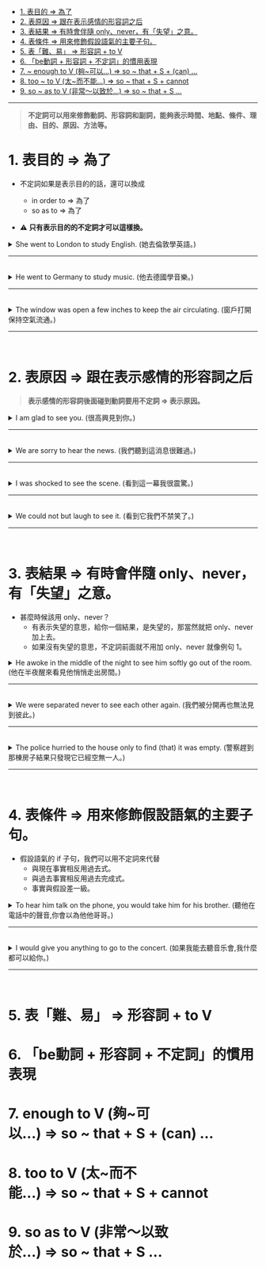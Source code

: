 * [1. 表目的 ⇒ 為了](#1表目的為了)
* [2. 表原因 ⇒ 跟在表示感情的形容詞之后](#2表原因跟在表示感情的形容詞之后)
* [3. 表結果 ⇒ 有時會伴隨 only、never，有「失望」之意。](#3表結果有時會伴隨onlynever有失望之意)
* [4. 表條件 ⇒ 用來修飾假設語氣的主要子句。](#4表條件用來修飾假設語氣的主要子句)
* [5. 表「難、易」 ⇒ 形容詞 + to V](#5表難易形容詞toV)
* [6. 「be動詞 + 形容詞 + 不定詞」的慣用表現](#6be動詞形容詞不定詞的慣用表現)
* [7. ~ enough to V (夠~可以...) ⇒ so ~ that + S + (can) …](#7enoughtoV夠可以sothatScan)
* [8. too ~ to V (太~而不能...) ⇒ so ~ that + S + cannot](#8tootoV太而不能sothatScannot)
* [9. so ~ as to V  (非常〜以致於...) ⇒ so ~ that + S ...](#9soastoV非常以致於sothatS)
---

> **不定詞可以用來修飾動詞、形容詞和副詞，能夠表示時間、地點、條件、理由、目的、原因、方法等。**

# 1.&nbsp;表目的&nbsp;⇒&nbsp;為了

- 不定詞如果是表示目的的話，還可以換成
  - in order to  ⇒  為了
  - so as to  ⇒  為了

- ⚠️ **只有表示目的的不定詞才可以這樣換。**

<details>
  <summary>
    She went to London to study English. (她去倫敦學英語。)
  </summary>
    
  - 等於  ⇒  `She went to London in order to study English.`
  - 她去倫敦的目的是學英文  ⇒  表示目的。
</details>

---
<br>


<details>
  <summary>
    He went to Germany to study music. (他去德國學音樂。)
  </summary>
    
  - ⇒  `He went to Germany in order to study music.`
  - ⇒  `He went to Germany so as to study music.`
  - 他去德國，是為了學音樂  ⇒  表示目的。
</details>

---
<br>

<details>
  <summary>
    The window was open a few inches to keep the air circulating. (窗戶打開保持空氣流通。)
  </summary>
    
  - ⇒  `The window was open a few inches in order to keep the air circulating.`
  - ⇒  `The window was open a few inches so as to keep the air circulating.`
  - open 是形容詞  ⇒  在 be 動詞的後面。
  - 打開窗戶的目的是為了保持空氣流通  ⇒  表示目的。
</details>

---
<br>

# 2.&nbsp;表原因&nbsp;⇒&nbsp;跟在表示感情的形容詞之后

> **表示感情的形容詞後面碰到動詞要用不定詞  ⇒  表示原因。**

<details>
  <summary>
    I am glad to see you. (很高興見到你。)
  </summary>
    
  - 我高興的原因是見到你  ⇒  表示原因。
</details>

---
<br>

<details>
  <summary>
    We are sorry to hear the news. (我們聽到這消息很難過。)
  </summary>
    
  - 我們難過的原因是聽到這個消息  ⇒  表示原因。
  - sorry : 有抱歉、難過、遺憾的意思。
</details>

---
<br>

<details>
  <summary>
    I was shocked to see the scene. (看到這一幕我很震驚。)
  </summary>
    
  - 我震驚的原因是看到這一幕  ⇒  表示原因。
  - 為甚麼知道可以用不定詞？
    - 因為例句有一個看，表達原因又是動詞  ⇒  to see the scene。
</details>

---
<br>

<details>
  <summary>
    We could not but laugh to see it. (看到它我們不禁笑了。)
  </summary>
    
  - 不禁、忍不住  ⇒  can not but +VR
    - but 是相反的意思，前面又有 not  ⇒  負負得正，最後結果還是笑了
</details>

---
<br>

# 3.&nbsp;表結果&nbsp;⇒&nbsp;有時會伴隨&nbsp;only、never，有「失望」之意。

- 甚麼時候該用 only、never？
  - 有表示失望的意思，給你一個結果，是失望的，那當然就把 only、never 加上去。
  - 如果沒有失望的意思，不定詞前面就不用加 only、never  就像例句 1。

<details>
  <summary>
    He awoke in the middle of the night to see him softly go out of the room. (他在半夜醒來看見他悄悄走出房間。)
  </summary>
    
  - ⇒  `He awoke in the middle of the night and saw him softly go out of the room.`
  - awake 醒來  ⇒  awoke 是過去式。
  - in the middle of the night  ⇒  晚上的一半也就是半夜。
  - 用 go out 原型動詞是因為在感官動詞後面。
</details>

---
<br>

<details>
  <summary>
    We were separated never to see each other again. (我們被分開再也無法見到彼此。)
  </summary>
    
  - 被分開是被動  ⇒  be 動詞 + 過去分詞。
</details>

---
<br>

<details>
  <summary>
    The police hurried to the house only to find (that) it was empty. (警察趕到那棟房子結果只發現它已經空無一人。)
  </summary>
    
  - 所有的警方人員  ⇒  the police ，表示的是全體，是複數。
    - 一個警察  ⇒  a policeman
    - 兩個警察  ⇒  two policemen
    - 報警  ⇒  call the police

- 例句的 ”結果” 不需要把它翻譯出來，不定詞就可以表示結果了。所以不要中文看到結果，就在想英文單字的結果怎麼拚。

- 發現一件事情用 that 來連接，但是動詞後面的連接詞 that 是可以省略的。
  - **⚠️ that 所引導的名詞子句當受詞的時候，that 可以省略。**

- 為甚麼要用連接詞？
  - 因為有兩個主詞兩個動詞所以需要連接詞
  - 它當然指的是房子，所以用 it
</details>

---
<br>

# 4.&nbsp;表條件&nbsp;⇒&nbsp;用來修飾假設語氣的主要子句。

- 假設語氣的 if 子句，我們可以用不定詞來代替
  - 與現在事實相反用過去式。
  - 與過去事實相反用過去完成式。
  - 事實與假設差一級。

<details>
  <summary>
    To hear him talk on the phone, you would take him for his brother. (聽他在電話中的聲音,你會以為他他哥哥。)
  </summary>
    
  - ⇒  `If you heard him talk on the phone, you would take him for his brother.`
    - 事實與假設時態差一級。
    - 我現在在跟你講這句話，所以要使用假設法過去式。
  
  - 把某人視為另一個人  ⇒  `take + 人 + for + 另一個人`
</details>

---
<br>

<details>
  <summary>
    I would give you anything to go to the concert. (如果我能去聽音乐會,我什麼都可以給你。)
  </summary>
    
  - ⇒  `I would give you anything if I could go to the concert.`
    - 事實與假設時態差一級。
    - 我現在在跟你講這句話，所以要使用假設法過去式。
      
  - 從動詞就可以發現這是一個假設語氣的說法  ⇒  would give。
    - `I will go to  a concert.` 我將要去參加音樂會
    - `I went to a concert.` 我去過音樂會
    - 而例句的是表示條件
</details>

---
<br>

# 5.&nbsp;表「難、易」&nbsp;⇒&nbsp;形容詞&nbsp;+&nbsp;to V
# 6.&nbsp;「be動詞&nbsp;+&nbsp;形容詞&nbsp;+&nbsp;不定詞」的慣用表現
# 7.&nbsp;enough&nbsp;to&nbsp;V&nbsp;(夠~可以...)&nbsp;⇒&nbsp;so&nbsp;~&nbsp;that&nbsp;+&nbsp;S&nbsp;+&nbsp;(can)&nbsp;…
# 8.&nbsp;too&nbsp;to&nbsp;V&nbsp;(太~而不能...)&nbsp;⇒&nbsp;so&nbsp;~&nbsp;that&nbsp;+&nbsp;S&nbsp;+&nbsp;cannot
# 9.&nbsp;so&nbsp;as&nbsp;to&nbsp;V&nbsp;(非常〜以致於...)&nbsp;⇒&nbsp;so&nbsp;~&nbsp;that&nbsp;+&nbsp;S ...

